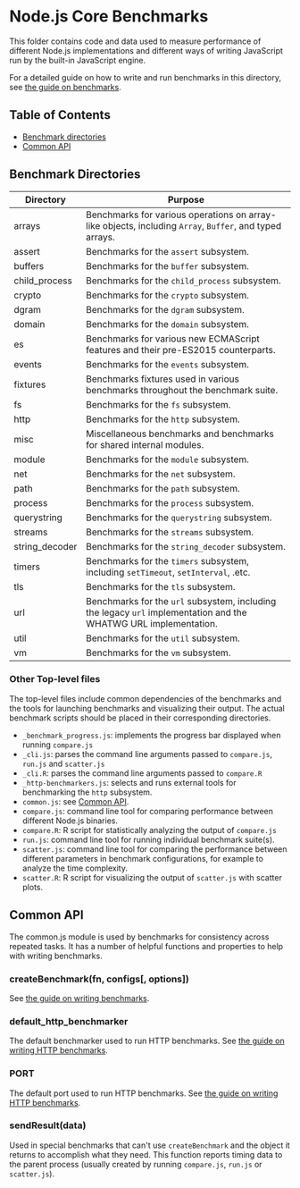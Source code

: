 # Node.js Core Benchmarks

This folder contains code and data used to measure performance
of different Node.js implementations and different ways of
writing JavaScript run by the built-in JavaScript engine.

For a detailed guide on how to write and run benchmarks in this
directory, see [the guide on benchmarks](../doc/guides/writing-and-running-benchmarks.md).

## Table of Contents

* [Benchmark directories](#benchmark-directories)
* [Common API](#common-api)

## Benchmark Directories

<table>
  <thead>
    <tr>
      <th>Directory</th>
      <th>Purpose</th>
    </tr>
  </thead>
  <tbody>
    <tr>
      <td>arrays</td>
      <td>
        Benchmarks for various operations on array-like objects,
        including <code>Array</code>, <code>Buffer</code>, and typed arrays.
      </td>
    </tr>
    <tr>
      <td>assert</td>
      <td>
        Benchmarks for the <code>assert</code> subsystem.
      </td>
    </tr>
    <tr>
      <td>buffers</td>
      <td>
        Benchmarks for the <code>buffer</code> subsystem.
      </td>
    </tr>
    <tr>
      <td>child_process</td>
      <td>
        Benchmarks for the <code>child_process</code> subsystem.
      </td>
    </tr>
    <tr>
      <td>crypto</td>
      <td>
        Benchmarks for the <code>crypto</code> subsystem.
      </td>
    </tr>
    <tr>
      <td>dgram</td>
      <td>
        Benchmarks for the <code>dgram</code> subsystem.
      </td>
    </tr>
    <tr>
      <td>domain</td>
      <td>
        Benchmarks for the <code>domain</code> subsystem.
      </td>
    </tr>
    <tr>
      <td>es</td>
      <td>
        Benchmarks for various new ECMAScript features and their
        pre-ES2015 counterparts.
      </td>
    </tr>
    <tr>
      <td>events</td>
      <td>
        Benchmarks for the <code>events</code> subsystem.
      </td>
    </tr>
    <tr>
      <td>fixtures</td>
      <td>
        Benchmarks fixtures used in various benchmarks throughout
        the benchmark suite.
      </td>
    </tr>
    <tr>
      <td>fs</td>
      <td>
        Benchmarks for the <code>fs</code> subsystem.
      </td>
    </tr>
    <tr>
      <td>http</td>
      <td>
        Benchmarks for the <code>http</code> subsystem.
      </td>
    </tr>
    <tr>
      <td>misc</td>
      <td>
        Miscellaneous benchmarks and benchmarks for shared
        internal modules.
      </td>
    </tr>
    <tr>
      <td>module</td>
      <td>
        Benchmarks for the <code>module</code> subsystem.
      </td>
    </tr>
    <tr>
      <td>net</td>
      <td>
        Benchmarks for the <code>net</code> subsystem.
      </td>
    </tr>
    <tr>
      <td>path</td>
      <td>
        Benchmarks for the <code>path</code> subsystem.
      </td>
    </tr>
    <tr>
      <td>process</td>
      <td>
        Benchmarks for the <code>process</code> subsystem.
      </td>
    </tr>
    <tr>
      <td>querystring</td>
      <td>
        Benchmarks for the <code>querystring</code> subsystem.
      </td>
    </tr>
    <tr>
      <td>streams</td>
      <td>
        Benchmarks for the <code>streams</code> subsystem.
      </td>
    </tr>
    <tr>
      <td>string_decoder</td>
      <td>
        Benchmarks for the <code>string_decoder</code> subsystem.
      </td>
    </tr>
    <tr>
      <td>timers</td>
      <td>
        Benchmarks for the <code>timers</code> subsystem, including
        <code>setTimeout</code>, <code>setInterval</code>, .etc.
      </td>
    </tr>
    <tr>
      <td>tls</td>
      <td>
        Benchmarks for the <code>tls</code> subsystem.
      </td>
    </tr>
    <tr>
      <td>url</td>
      <td>
        Benchmarks for the <code>url</code> subsystem, including the legacy
        <code>url</code> implementation and the WHATWG URL implementation.
      </td>
    </tr>
    <tr>
      <td>util</td>
      <td>
        Benchmarks for the <code>util</code> subsystem.
      </td>
    </tr>
    <tr>
      <td>vm</td>
      <td>
        Benchmarks for the <code>vm</code> subsystem.
      </td>
    </tr>
  </tbody>
</table>

### Other Top-level files

The top-level files include common dependencies of the benchmarks
and the tools for launching benchmarks and visualizing their output.
The actual benchmark scripts should be placed in their corresponding
directories.

* `_benchmark_progress.js`: implements the progress bar displayed
  when running `compare.js`
* `_cli.js`: parses the command line arguments passed to `compare.js`,
  `run.js` and `scatter.js`
* `_cli.R`: parses the command line arguments passed to `compare.R`
* `_http-benchmarkers.js`: selects and runs external tools for benchmarking
  the `http` subsystem.
* `common.js`: see [Common API](#common-api).
* `compare.js`: command line tool for comparing performance between different
  Node.js binaries.
* `compare.R`: R script for statistically analyzing the output of
  `compare.js`
* `run.js`: command line tool for running individual benchmark suite(s).
* `scatter.js`: command line tool for comparing the performance
  between different parameters in benchmark configurations,
  for example to analyze the time complexity.
* `scatter.R`: R script for visualizing the output of `scatter.js` with
  scatter plots.

## Common API

The common.js module is used by benchmarks for consistency across repeated
tasks. It has a number of helpful functions and properties to help with
writing benchmarks.

### createBenchmark(fn, configs[, options])

See [the guide on writing benchmarks](../doc/guides/writing-and-running-benchmarks.md#basics-of-a-benchmark).

### default\_http\_benchmarker

The default benchmarker used to run HTTP benchmarks.
See [the guide on writing HTTP benchmarks](../doc/guides/writing-and-running-benchmarks.md#creating-an-http-benchmark).


### PORT

The default port used to run HTTP benchmarks.
See [the guide on writing HTTP benchmarks](../doc/guides/writing-and-running-benchmarks.md#creating-an-http-benchmark).

### sendResult(data)

Used in special benchmarks that can't use `createBenchmark` and the object
it returns to accomplish what they need. This function reports timing
data to the parent process (usually created by running `compare.js`, `run.js` or
`scatter.js`).

